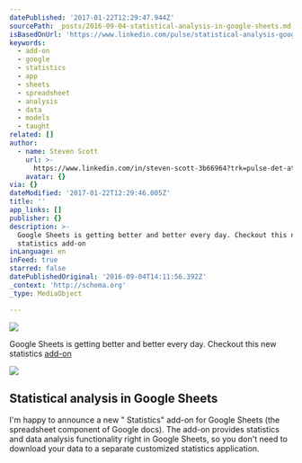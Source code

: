 ```yaml
---
datePublished: '2017-01-22T12:29:47.944Z'
sourcePath: _posts/2016-09-04-statistical-analysis-in-google-sheets.md
isBasedOnUrl: 'https://www.linkedin.com/pulse/statistical-analysis-google-sheets-steven-scott'
keywords:
  - add-on
  - google
  - statistics
  - app
  - sheets
  - spreadsheet
  - analysis
  - data
  - models
  - taught
related: []
author:
  - name: Steven Scott
    url: >-
      https://www.linkedin.com/in/steven-scott-3b66964?trk=pulse-det-athr_prof-art_hdr
    avatar: {}
via: {}
dateModified: '2017-01-22T12:29:46.005Z'
title: ''
app_links: []
publisher: {}
description: >-
  Google Sheets is getting better and better every day. Checkout this new
  statistics add-on
inLanguage: en
inFeed: true
starred: false
datePublishedOriginal: '2016-09-04T14:11:56.392Z'
_context: 'http://schema.org'
_type: MediaObject

---
```

![](https://the-grid-user-content.s3-us-west-2.amazonaws.com/18439425-3a4e-479f-8fd7-f88142736ee8.jpg)

Google Sheets is getting better and better every day. Checkout this new statistics [add-on][0]

<article style=""><img src="https://s3-us-west-2.amazonaws.com/the-grid-img/p/efe556dc9e326ddfe6ffb1b0ce22ade8e15ef82e.png" /><h1>Statistical analysis in Google Sheets</h1><p>I'm happy to announce a new " Statistics" add-on for Google Sheets (the spreadsheet component of Google docs). The add-on provides statistics and data analysis functionality right in Google Sheets, so you don't need to download your data to a separate customized statistics application.</p></article>



[0]: https://www.linkedin.com/pulse/statistical-analysis-google-sheets-steven-scott